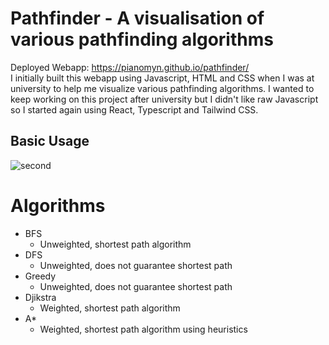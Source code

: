 # Pathfinder - A visualisation of various pathfinding algorithms
Deployed Webapp: https://pianomyn.github.io/pathfinder/
<br/>
I initially built this webapp using Javascript, HTML and CSS when I was at university to help me visualize various pathfinding algorithms.
I wanted to keep working on this project after university but I didn't like raw Javascript so I started again using React, Typescript and Tailwind CSS.

## Basic Usage
![second](https://github.com/Pianomyn/pathfinder/assets/61450295/4d0b6138-1711-49db-b268-650123822125)

# Algorithms
- BFS
    - Unweighted, shortest path algorithm
- DFS
    - Unweighted, does not guarantee shortest path
- Greedy
    - Unweighted, does not guarantee shortest path
- Djikstra
    - Weighted, shortest path algorithm
- A*
    - Weighted, shortest path algorithm using heuristics

